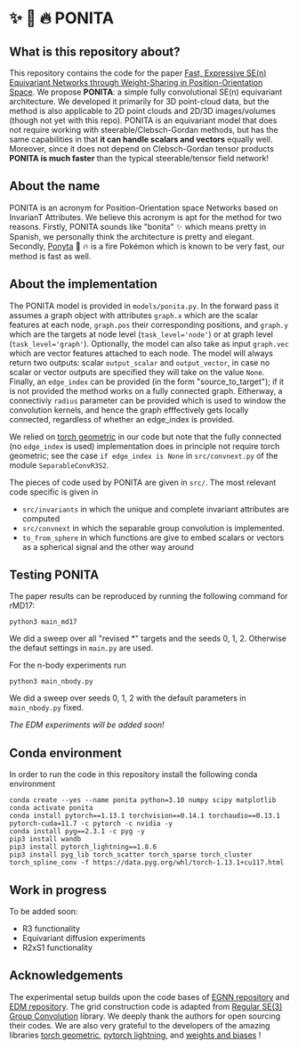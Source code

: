 # ✨ 🐴 🔥 PONITA 
## What is this repository about?
This repository contains the code for the paper [Fast, Expressive SE(n) Equivariant Networks through Weight-Sharing in Position-Orientation Space](https://arxiv.org/abs/2310.02970). We propose **PONITA**: a simple fully convolutional SE(n) equivariant architecture. We developed it primarily for 3D point-cloud data, but the method is also applicable to 2D point clouds and 2D/3D images/volumes (though not yet with this repo). PONITA is an equivariant model that does not require working with steerable/Clebsch-Gordan methods, but has the same capabilities in that __it can handle scalars and vectors__ equally well. Moreover, since it does not depend on Clebsch-Gordan tensor products __PONITA is much faster__ than the typical steerable/tensor field network!

## About the name
PONITA is an acronym for Position-Orientation space Networks based on InvarianT Attributes. We believe this acronym is apt for the method for two reasons. Firstly, PONITA sounds like "bonita" ✨ which means pretty in Spanish, we personally think the architecture is pretty and elegant. Secondly, [Ponyta](https://bulbapedia.bulbagarden.net/wiki/Ponyta_(Pok%C3%A9mon)) 🐴 🔥 is a fire Pokémon which is known to be very fast, our method is fast as well.

## About the implementation
The PONITA model is provided in ```models/ponita.py```. In the forward pass it assumes a graph object with attributes ```graph.x``` which are the scalar features at each node, ```graph.pos``` their corresponding positions, and ```graph.y``` which are the targets at node level (```task_level='node'```) or at graph level (```task_level='graph'```). Optionally, the model can also take as input ```graph.vec``` which are vector features attached to each node. The model will always return two outputs: scalar ```output_scalar``` and ```output_vector```, in case no scalar or vector outputs are specified they will take on the value ```None```. Finally, an ```edge_index``` can be provided (in the form "source_to_target"); if it is not provided the method works on a fully connected graph. Eitherway, a connectiviy ```radius``` parameter can be provided which is used to window the convolution kernels, and hence the graph efffectively gets locally connected, regardless of whether an edge_index is provided.

We relied on [torch geometric](https://pytorch-geometric.readthedocs.io/en/latest/index.html) in our code but note that the fully connected (no ```edge_index``` is used) implementation does in principle not require torch geometric; see the case ```if edge_index is None``` in ```src/convnext.py``` of the module ```SeparableConvR3S2```.

The pieces of code used by PONITA are given in ```src/```. The most relevant code specific is given in
* ```src/invariants``` in which the unique and complete invariant attributes are computed
* ```src/convnext``` in which the separable group convolution is implemented.
* ```to_from_sphere``` in which functions are give to embed scalars or vectors as a spherical signal and the other way around

## Testing PONITA
The paper results can be reproduced by running the following command for rMD17:

```python3 main_md17```

We did a sweep over all "revised *" targets and the seeds 0, 1, 2. Otherwise the defaut settings in ```main.py``` are used.

For the n-body experiments run

```python3 main_nbody.py```

We did a sweep over seeds 0, 1, 2 with the default parameters in ```main_nbody.py``` fixed.

_The EDM experiments will be added soon!_

## Conda environment
In order to run the code in this repository install the following conda environment
```
conda create --yes --name ponita python=3.10 numpy scipy matplotlib
conda activate ponita
conda install pytorch==1.13.1 torchvision==0.14.1 torchaudio==0.13.1 pytorch-cuda=11.7 -c pytorch -c nvidia -y
conda install pyg==2.3.1 -c pyg -y
pip3 install wandb
pip3 install pytorch_lightning==1.8.6
pip3 install pyg_lib torch_scatter torch_sparse torch_cluster torch_spline_conv -f https://data.pyg.org/whl/torch-1.13.1+cu117.html
```

## Work in progress
To be added soon:
* R3 functionality
* Equivariant diffusion experiments
* R2xS1 functionality

## Acknowledgements
The experimental setup builds upon the code bases of [EGNN repository](https://github.com/vgsatorras/egnn) and [EDM repository](https://github.com/ehoogeboom/e3_diffusion_for_molecules). The grid construction code is adapted from [Regular SE(3) Group Convolution](https://github.com/ThijsKuipers1995/gconv) library. We deeply thank the authors for open sourcing their codes. We are also very grateful to the developers of the amazing libraries [torch geometric](https://pytorch-geometric.readthedocs.io/en/latest/index.html), [pytorch lightning](https://lightning.ai/), and [weights and biases](https://https://wandb.ai/) !

